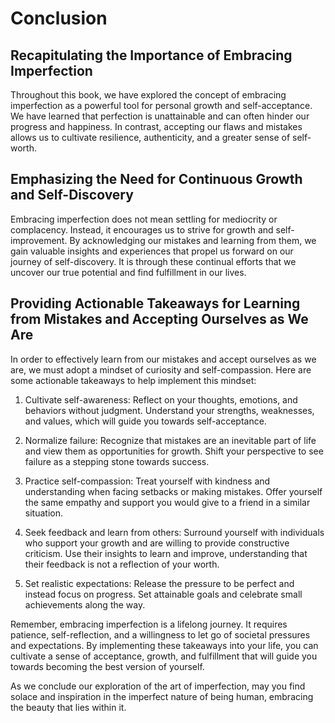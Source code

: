 # Conclusion

Recapitulating the Importance of Embracing Imperfection
-------------------------------------------------------

Throughout this book, we have explored the concept of embracing imperfection as a powerful tool for personal growth and self-acceptance. We have learned that perfection is unattainable and can often hinder our progress and happiness. In contrast, accepting our flaws and mistakes allows us to cultivate resilience, authenticity, and a greater sense of self-worth.

Emphasizing the Need for Continuous Growth and Self-Discovery
-------------------------------------------------------------

Embracing imperfection does not mean settling for mediocrity or complacency. Instead, it encourages us to strive for growth and self-improvement. By acknowledging our mistakes and learning from them, we gain valuable insights and experiences that propel us forward on our journey of self-discovery. It is through these continual efforts that we uncover our true potential and find fulfillment in our lives.

Providing Actionable Takeaways for Learning from Mistakes and Accepting Ourselves as We Are
-------------------------------------------------------------------------------------------

In order to effectively learn from our mistakes and accept ourselves as we are, we must adopt a mindset of curiosity and self-compassion. Here are some actionable takeaways to help implement this mindset:

1. Cultivate self-awareness: Reflect on your thoughts, emotions, and behaviors without judgment. Understand your strengths, weaknesses, and values, which will guide you towards self-acceptance.

2. Normalize failure: Recognize that mistakes are an inevitable part of life and view them as opportunities for growth. Shift your perspective to see failure as a stepping stone towards success.

3. Practice self-compassion: Treat yourself with kindness and understanding when facing setbacks or making mistakes. Offer yourself the same empathy and support you would give to a friend in a similar situation.

4. Seek feedback and learn from others: Surround yourself with individuals who support your growth and are willing to provide constructive criticism. Use their insights to learn and improve, understanding that their feedback is not a reflection of your worth.

5. Set realistic expectations: Release the pressure to be perfect and instead focus on progress. Set attainable goals and celebrate small achievements along the way.

Remember, embracing imperfection is a lifelong journey. It requires patience, self-reflection, and a willingness to let go of societal pressures and expectations. By implementing these takeaways into your life, you can cultivate a sense of acceptance, growth, and fulfillment that will guide you towards becoming the best version of yourself.

As we conclude our exploration of the art of imperfection, may you find solace and inspiration in the imperfect nature of being human, embracing the beauty that lies within it.